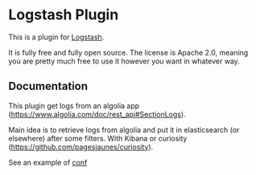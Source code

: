 # Logstash Plugin

This is a plugin for [Logstash](https://github.com/elasticsearch/logstash).

It is fully free and fully open source. The license is Apache 2.0, meaning you are pretty much free to use it however you want in whatever way.

## Documentation

This plugin get logs from an algolia app (https://www.algolia.com/doc/rest_api#SectionLogs).

Main idea is to retrieve logs from algolia and put it in elasticsearch (or elsewhere) after some filters.
With Kibana or curiosity (https://github.com/pagesjaunes/curiosity).

See an example of [conf](https://github.com/ErwanPigneul/logstash-input-algolialogs/blob/master/logstash-input-algolialogs.conf) 